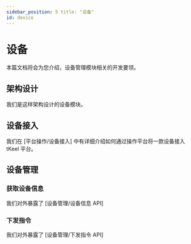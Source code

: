 ```yaml
---
sidebar_position: 5 title: "设备"
id: device
---
```


# 设备
本篇文档将会为您介绍，设备管理模块相关的开发要领。
## 架构设计

我们是这样架构设计的设备模块。

## 设备接入
我们在 [平台操作/设备接入] 中有详细介绍如何通过操作平台将一款设备接入 tKeel 平台。
## 设备管理
### 获取设备信息

我们对外暴露了 [设备管理/设备信息 API]

### 下发指令
我们对外暴露了 [设备管理/下发指令 API] 
